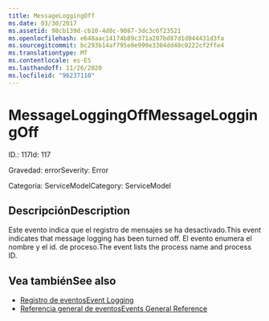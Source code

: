 ```yaml
---
title: MessageLoggingOff
ms.date: 03/30/2017
ms.assetid: 98cb139d-cb10-4d8c-9087-3dc3c6f23521
ms.openlocfilehash: e648aac14174b89c371a207bd87d1d044431d3fa
ms.sourcegitcommit: bc293b14af795e0e999e3304dd40c0222cf2ffe4
ms.translationtype: MT
ms.contentlocale: es-ES
ms.lasthandoff: 11/26/2020
ms.locfileid: "96237110"
---
```

# <a name="messageloggingoff"></a><span data-ttu-id="4093a-102">MessageLoggingOff</span><span class="sxs-lookup"><span data-stu-id="4093a-102">MessageLoggingOff</span></span>

<span data-ttu-id="4093a-103">ID.: 117</span><span class="sxs-lookup"><span data-stu-id="4093a-103">Id: 117</span></span>  
  
 <span data-ttu-id="4093a-104">Gravedad: error</span><span class="sxs-lookup"><span data-stu-id="4093a-104">Severity: Error</span></span>  
  
 <span data-ttu-id="4093a-105">Categoría: ServiceModel</span><span class="sxs-lookup"><span data-stu-id="4093a-105">Category: ServiceModel</span></span>  
  
## <a name="description"></a><span data-ttu-id="4093a-106">Descripción</span><span class="sxs-lookup"><span data-stu-id="4093a-106">Description</span></span>  

 <span data-ttu-id="4093a-107">Este evento indica que el registro de mensajes se ha desactivado.</span><span class="sxs-lookup"><span data-stu-id="4093a-107">This event indicates that message logging has been turned off.</span></span> <span data-ttu-id="4093a-108">El evento enumera el nombre y el id. de proceso.</span><span class="sxs-lookup"><span data-stu-id="4093a-108">The event lists the process name and process ID.</span></span>  
  
## <a name="see-also"></a><span data-ttu-id="4093a-109">Vea también</span><span class="sxs-lookup"><span data-stu-id="4093a-109">See also</span></span>

- [<span data-ttu-id="4093a-110">Registro de eventos</span><span class="sxs-lookup"><span data-stu-id="4093a-110">Event Logging</span></span>](index.md)
- [<span data-ttu-id="4093a-111">Referencia general de eventos</span><span class="sxs-lookup"><span data-stu-id="4093a-111">Events General Reference</span></span>](events-general-reference.md)
